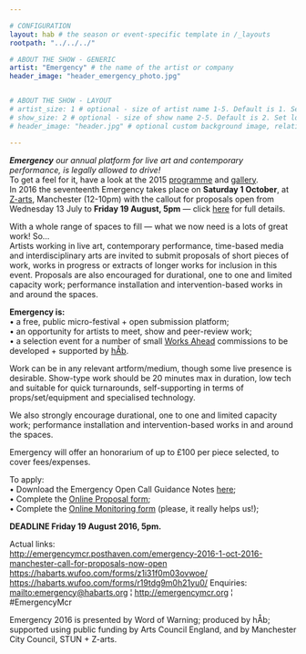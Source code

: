 ```yaml
---

# CONFIGURATION
layout: hab # the season or event-specific template in /_layouts
rootpath: "../../../"

# ABOUT THE SHOW - GENERIC
artist: "Emergency" # the name of the artist or company
header_image: "header_emergency_photo.jpg"   


# ABOUT THE SHOW - LAYOUT
# artist_size: 1 # optional - size of artist name 1-5. Default is 1. Set longer names to lower values
# show_size: 2 # optional - size of show name 2-5. Default is 2. Set longer names to lower values
# header_image: "header.jpg" # optional custom background image, relative to current page

---
```

***Emergency** our annual platform for live art and contemporary performance, is legally allowed to drive!*    
To get a feel for it, have a look at the 2015 [programme](/archive/2015-emergency) and [gallery](/galleries/2015-emergency).    
In 2016 the seventeenth Emergency takes place on **Saturday 1 October**, at [Z-arts](http://www.z-arts.org/about-us/getting-here), Manchester (12-10pm) with the callout for proposals open from Wednesday 13 July to **Friday 19 August, 5pm** — click [here](http://emergencymcr.posthaven.com) for full details.    

With a whole range of spaces to fill — what we now need is a lots of great work! So…      
Artists working in live art, contemporary performance, time-based media and interdisciplinary arts are invited to submit proposals of short pieces of work, works in progress or extracts of longer works for inclusion in this event. Proposals are also encouraged for durational, one to one and limited capacity work; performance installation and intervention-based works in and around the spaces.    

**Emergency is:**    
• a free, public micro-festival + open submission platform;   
• an opportunity for artists to meet, show and peer-review work;      
• a selection event for a number of small [Works Ahead](/hab/worksahead) commissions to be developed + supported by [hÅb](/hab).     
  
Work can be in any relevant artform/medium, though some live presence is desirable. Show-type work should be 20 minutes max in duration, low tech and suitable for quick turnarounds, self-supporting in terms of props/set/equipment and specialised technology.      

We also strongly encourage durational, one to one and limited capacity work; performance installation and intervention-based works in and around the spaces.    

Emergency will offer an honorarium of up to £100 per piece selected, to cover fees/expenses.   

To apply:    
•	Download the Emergency Open Call Guidance Notes [here](http://emergencymcr.posthaven.com);    
•	Complete the [Online Proposal form]( https://habarts.wufoo.com/forms/z1i31f0m03ovwoe/);    
•	Complete the [Online Monitoring form](https://habarts.wufoo.com/forms/r19tdg9m0h21yu0/) (please, it really helps us!);        

**DEADLINE Friday 19 August 2016, 5pm.**   
 
Actual links:    
http://emergencymcr.posthaven.com/emergency-2016-1-oct-2016-manchester-call-for-proposals-now-open    
https://habarts.wufoo.com/forms/z1i31f0m03ovwoe/
https://habarts.wufoo.com/forms/r19tdg9m0h21yu0/
Enquiries: <mailto:emergency@habarts.org> ¦ <http://emergencymcr.org> ¦ #EmergencyMcr         

Emergency 2016 is presented by Word of Warning; produced by hÅb; supported using public funding by Arts Council England, and by Manchester City Council, STUN + Z-arts.
